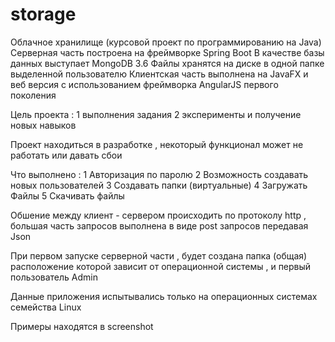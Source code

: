 # storage
Облачное хранилище (курсовой проект по программированию на Java)
Серверная часть построена на фреймворке Spring Boot
В качестве базы данных выступает MongoDB 3.6
Файлы хранятся на диске в одной папке выделенной пользователю
Клиентская часть выполнена на JavaFX и веб версия с использованием фреймворка AngularJS первого поколения

Цель проекта : 1 выполнения задания
               2 эксперименты и получение новых навыков

Проект находиться в разработке , некоторый функционал может не работать или давать сбои

Что выполнено :
1 Авторизация по паролю
2 Возможность создавать новых пользователей
3 Создавать папки (виртуальные)
4 Загружать Файлы
5 Скачивать файлы               

Обшение между клиент - сервером происходить по протоколу http , большая часть запросов выполнена в виде post запросов передавая Json

При первом запуске серверной части , будет создана папка (общая) расположение которой зависит от операционной системы , и первый пользователь Admin

Данные приложения испытывались только на операционных системах семейства Linux

Примеры находятся в screenshot 
